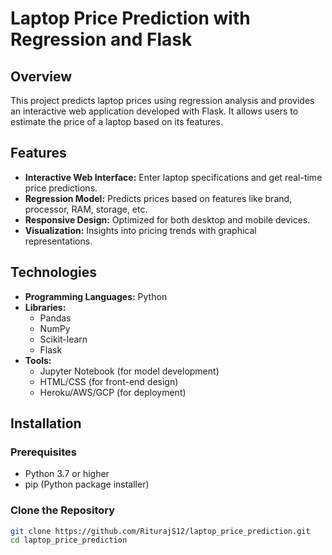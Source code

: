 # Laptop Price Prediction with Regression and Flask

## Overview

This project predicts laptop prices using regression analysis and provides an interactive web application developed with Flask. It allows users to estimate the price of a laptop based on its features.

## Features

- **Interactive Web Interface:** Enter laptop specifications and get real-time price predictions.
- **Regression Model:** Predicts prices based on features like brand, processor, RAM, storage, etc.
- **Responsive Design:** Optimized for both desktop and mobile devices.
- **Visualization:** Insights into pricing trends with graphical representations.

## Technologies

- **Programming Languages:** Python
- **Libraries:**
  - Pandas
  - NumPy
  - Scikit-learn
  - Flask
- **Tools:**
  - Jupyter Notebook (for model development)
  - HTML/CSS (for front-end design)
  - Heroku/AWS/GCP (for deployment)

## Installation

### Prerequisites

- Python 3.7 or higher
- pip (Python package installer)

### Clone the Repository

```bash
git clone https://github.com/RiturajS12/laptop_price_prediction.git
cd laptop_price_prediction
